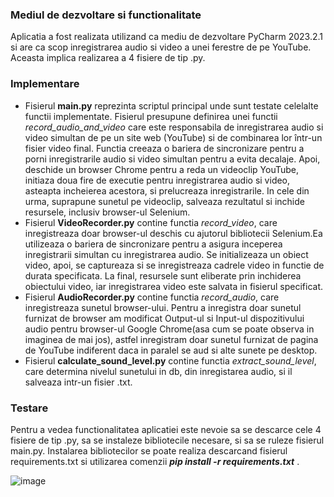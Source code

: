 ### Mediul de dezvoltare si functionalitate

Aplicatia a fost realizata utilizand ca mediu de dezvoltare PyCharm 2023.2.1 si are ca scop inregistrarea audio si video a unei ferestre de pe YouTube.
Aceasta implica realizarea a 4 fisiere de tip .py.
### Implementare
* Fisierul **main.py** reprezinta scriptul principal unde sunt testate celelalte functii implementate. Fisierul presupune definirea unei functii *record_audio_and_video* care este responsabila de inregistrarea audio si video simultan de pe un site web (YouTube) si de combinarea lor într-un fisier video final. Functia creeaza o bariera de sincronizare pentru a porni inregistrarile audio si video simultan pentru a evita decalaje. Apoi, deschide un browser Chrome pentru a reda un videoclip YouTube, initiaza doua fire de executie pentru inregistrarea audio si video, asteapta incheierea acestora, si prelucreaza inregistrarile. In cele din urma, suprapune sunetul pe videoclip, salveaza rezultatul si inchide resursele, inclusiv browser-ul Selenium.
* Fisierul **VideoRecorder.py** contine functia *record_video*, care inregistreaza doar browser-ul deschis cu ajutorul bibliotecii Selenium.Ea utilizeaza o bariera de sincronizare pentru a asigura inceperea inregistrarii simultan cu inregistrarea audio. Se initializeaza un obiect video, apoi, se captureaza si se inregistreaza cadrele video in functie de durata specificata. La final, resursele sunt eliberate prin inchiderea obiectului video, iar inregistrarea video este salvata in fisierul specificat.
* Fisierul **AudioRecorder.py** contine functia *record_audio*, care inregistreaza sunetul browser-ului. Pentru a inregistra doar sunetul furnizat de browser am modificat Output-ul si Input-ul dispozitivului audio pentru browser-ul Google Chrome(asa cum se poate observa in imaginea de mai jos), astfel inregistram doar sunetul furnizat de pagina de YouTube indiferent daca in paralel se aud si alte sunete pe desktop.
* Fisierul **calculate_sound_level.py** contine functia *extract_sound_level*, care determina nivelul sunetului in db, din inregistarea audio, si il salveaza intr-un fisier .txt.

### Testare
Pentru a vedea functionalitatea aplicatiei este nevoie sa se descarce cele 4 fisiere de tip .py, sa se instaleze bibliotecile necesare, si sa se ruleze fisierul main.py. Instalarea bibliotecilor se poate realiza descarcand fisierul requirements.txt si utilizarea comenzii ***pip install -r requirements.txt*** .

![image](https://github.com/IzabelaBurcica/Arobs/assets/106831283/eef25869-1c89-4cbc-8020-5766565199ad)

